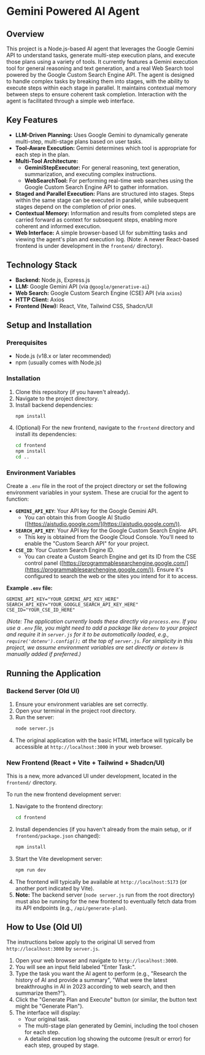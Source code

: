 # Gemini Powered AI Agent

## Overview

This project is a Node.js-based AI agent that leverages the Google Gemini API to understand tasks, generate multi-step execution plans, and execute those plans using a variety of tools. It currently features a Gemini execution tool for general reasoning and text generation, and a real Web Search tool powered by the Google Custom Search Engine API. The agent is designed to handle complex tasks by breaking them into stages, with the ability to execute steps within each stage in parallel. It maintains contextual memory between steps to ensure coherent task completion. Interaction with the agent is facilitated through a simple web interface.

## Key Features

*   **LLM-Driven Planning:** Uses Google Gemini to dynamically generate multi-step, multi-stage plans based on user tasks.
*   **Tool-Aware Execution:** Gemini determines which tool is appropriate for each step in the plan.
*   **Multi-Tool Architecture:**
    *   **GeminiStepExecutor:** For general reasoning, text generation, summarization, and executing complex instructions.
    *   **WebSearchTool:** For performing real-time web searches using the Google Custom Search Engine API to gather information.
*   **Staged and Parallel Execution:** Plans are structured into stages. Steps within the same stage can be executed in parallel, while subsequent stages depend on the completion of prior ones.
*   **Contextual Memory:** Information and results from completed steps are carried forward as context for subsequent steps, enabling more coherent and informed execution.
*   **Web Interface:** A simple browser-based UI for submitting tasks and viewing the agent's plan and execution log. (Note: A newer React-based frontend is under development in the `frontend/` directory).

## Technology Stack

*   **Backend:** Node.js, Express.js
*   **LLM:** Google Gemini API (via `@google/generative-ai`)
*   **Web Search:** Google Custom Search Engine (CSE) API (via `axios`)
*   **HTTP Client:** Axios
*   **Frontend (New):** React, Vite, Tailwind CSS, Shadcn/UI

## Setup and Installation

### Prerequisites

*   Node.js (v18.x or later recommended)
*   npm (usually comes with Node.js)

### Installation

1.  Clone this repository (if you haven't already).
2.  Navigate to the project directory.
3.  Install backend dependencies:
    ```bash
    npm install
    ```
4.  (Optional) For the new frontend, navigate to the `frontend` directory and install its dependencies:
    ```bash
    cd frontend
    npm install
    cd ..
    ```

### Environment Variables

Create a `.env` file in the root of the project directory or set the following environment variables in your system. These are crucial for the agent to function:

*   **`GEMINI_API_KEY`**: Your API key for the Google Gemini API.
    *   You can obtain this from Google AI Studio ([https://aistudio.google.com/](https://aistudio.google.com/)).
*   **`SEARCH_API_KEY`**: Your API key for the Google Custom Search Engine API.
    *   This key is obtained from the Google Cloud Console. You'll need to enable the "Custom Search API" for your project.
*   **`CSE_ID`**: Your Custom Search Engine ID.
    *   You can create a Custom Search Engine and get its ID from the CSE control panel ([https://programmablesearchengine.google.com/](https://programmablesearchengine.google.com/)). Ensure it's configured to search the web or the sites you intend for it to access.

**Example `.env` file:**
```
GEMINI_API_KEY="YOUR_GEMINI_API_KEY_HERE"
SEARCH_API_KEY="YOUR_GOOGLE_SEARCH_API_KEY_HERE"
CSE_ID="YOUR_CSE_ID_HERE"
```
*(Note: The application currently loads these directly via `process.env`. If you use a `.env` file, you might need to add a package like `dotenv` to your project and require it in `server.js` for it to be automatically loaded, e.g., `require('dotenv').config();` at the top of `server.js`. For simplicity in this project, we assume environment variables are set directly or `dotenv` is manually added if preferred.)*

## Running the Application

### Backend Server (Old UI)

1.  Ensure your environment variables are set correctly.
2.  Open your terminal in the project root directory.
3.  Run the server:
    ```bash
    node server.js
    ```
4.  The original application with the basic HTML interface will typically be accessible at `http://localhost:3000` in your web browser.

### New Frontend (React + Vite + Tailwind + Shadcn/UI)

This is a new, more advanced UI under development, located in the `frontend/` directory.

To run the new frontend development server:

1.  Navigate to the frontend directory:
    ```bash
    cd frontend
    ```
2.  Install dependencies (if you haven't already from the main setup, or if `frontend/package.json` changed):
    ```bash
    npm install
    ```
3.  Start the Vite development server:
    ```bash
    npm run dev
    ```
4.  The frontend will typically be available at `http://localhost:5173` (or another port indicated by Vite).
5.  **Note:** The backend server (`node server.js` run from the root directory) must also be running for the new frontend to eventually fetch data from its API endpoints (e.g., `/api/generate-plan`).

## How to Use (Old UI)

The instructions below apply to the original UI served from `http://localhost:3000` by `server.js`.

1.  Open your web browser and navigate to `http://localhost:3000`.
2.  You will see an input field labeled "Enter Task:".
3.  Type the task you want the AI agent to perform (e.g., "Research the history of AI and provide a summary", "What were the latest breakthroughs in AI in 2023 according to web search, and then summarize them?").
4.  Click the "Generate Plan and Execute" button (or similar, the button text might be "Generate Plan").
5.  The interface will display:
    *   Your original task.
    *   The multi-stage plan generated by Gemini, including the tool chosen for each step.
    *   A detailed execution log showing the outcome (result or error) for each step, grouped by stage.

```
